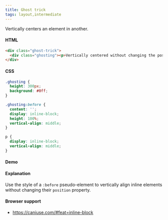 ```yaml
---
title: Ghost trick
tags: layout,intermediate
---
```


Vertically centers an element in another.

#### HTML

```html
<div class="ghost-trick">
  <div class="ghosting"><p>Vertically centered without changing the position property.</p></div>
</div>
```

#### CSS

```css
.ghosting {
  height: 300px;
  background: #0ff;
}

.ghosting:before {
  content: '';
  display: inline-block;
  height: 100%;
  vertical-align: middle;
}

p {
  display: inline-block;
  vertical-align: middle;
}
```

#### Demo

#### Explanation

Use the style of a `:before` pseudo-element to vertically align inline elements without changing their `position` property.

#### Browser support

- https://caniuse.com/#feat=inline-block



